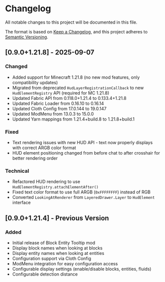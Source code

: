 # Changelog

All notable changes to this project will be documented in this file.

The format is based on [Keep a Changelog](https://keepachangelog.com/en/1.0.0/),
and this project adheres to [Semantic Versioning](https://semver.org/spec/v2.0.0.html).

## [0.9.0+1.21.8] - 2025-09-07

### Changed
- Added support for Minecraft 1.21.8 (no new mod features, only compatibility updates)
- Migrated from deprecated `HudLayerRegistrationCallback` to new `HudElementRegistry` API (required for MC 1.21.8)
- Updated Fabric API from 0.118.0+1.21.4 to 0.133.4+1.21.8
- Updated Fabric Loader from 0.16.10 to 0.16.14
- Updated Cloth Config from 17.0.144 to 19.0.147
- Updated ModMenu from 13.0.3 to 15.0.0
- Updated Yarn mappings from 1.21.4+build.8 to 1.21.8+build.1

### Fixed
- Text rendering issues with new HUD API - text now properly displays with correct ARGB color format
- HUD element positioning changed from before chat to after crosshair for better rendering order

### Technical
- Refactored HUD rendering to use `HudElementRegistry.attachElementAfter()`
- Fixed text color format to use full ARGB (`0xFFFFFFFF`) instead of RGB
- Converted `LookingAtRenderer` from `LayeredDrawer.Layer` to `HudElement` interface

## [0.9.0+1.21.4] - Previous Version

### Added
- Initial release of Block Entity Tooltip mod
- Display block names when looking at blocks
- Display entity names when looking at entities
- Configuration support via Cloth Config
- ModMenu integration for easy configuration access
- Configurable display settings (enable/disable blocks, entities, fluids)
- Configurable detection distance